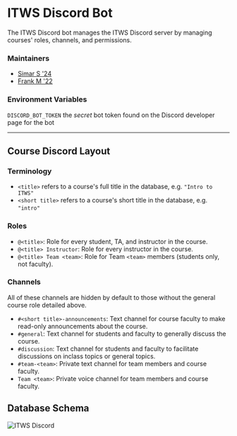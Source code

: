 # ITWS Discord Bot

The ITWS Discord bot manages the ITWS Discord server by managing courses' roles, channels, and permissions.

### Maintainers
- [Simar S '24](https://github.com/simar-singh) 
- [Frank M '22](https://github.com/Apexal)

### Environment Variables
`DISCORD_BOT_TOKEN` the *secret* bot token found on the Discord developer page for the bot

---

## Course Discord Layout

### Terminology
- `<title>` refers to a course's full title in the database, e.g. `"Intro to ITWS"`
- `<short title>` refers to a course's short title in the database, e.g. `"intro"`

### Roles
- `@<title>`: Role for every student, TA, and instructor in the course.
- `@<title> Instructor`: Role for every instructor in the course.
- `@<title> Team <team>`: Role for Team `<team>` members (students only, not faculty).

### Channels
All of these channels are hidden by default to those without the general course role detailed above.

- `#<short title>-announcements`: Text channel for course faculty to make read-only announcements about the course.
- `#general`: Text channel for students and faculty to generally discuss the course.
- `#discussion`: Text channel for students and faculty to facilitate discussions on inclass topics or general topics.
- `#team-<team>`: Private text channel for team members and course faculty.
- `Team <team>`: Private voice channel for team members and course faculty.


## Database Schema

![ITWS Discord](https://user-images.githubusercontent.com/8422699/134196542-b3677e9f-297f-4e10-bdda-ec04ff0c7b19.png)

